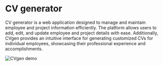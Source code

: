 # CV generator

CV generator is a web application designed to manage and maintain employee and project information efficiently. The platform allows users to add, edit, and update employee and project details with ease. Additionally, CVgen provides an intuitive interface for generating customized CVs for individual employees, showcasing their professional experience and accomplishments.

![CVgen demo](./src/assets/CVgen.gif)
